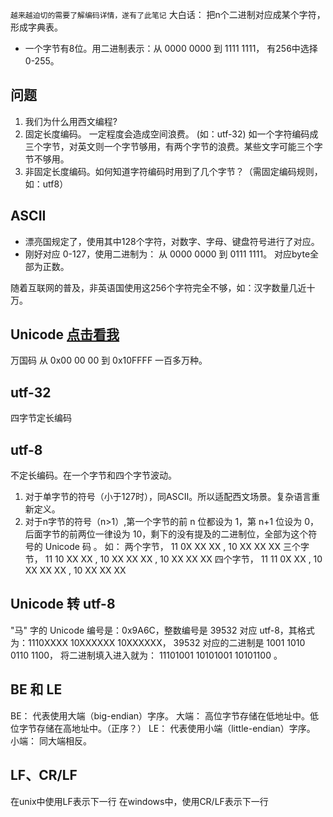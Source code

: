 
`越来越迫切的需要了解编码详情，遂有了此笔记`
大白话： 把n个二进制对应成某个字符，形成字典表。
* 一个字节有8位。用二进制表示：从 0000 0000 到 1111 1111， 有256中选择 0-255。
## 问题
1. 我们为什么用西文编程?
2. 固定长度编码。 一定程度会造成空间浪费。 (如：utf-32)
      如一个字符编码成三个字节，对英文则一个字节够用，有两个字节的浪费。某些文字可能三个字节不够用。
3. 非固定长度编码。如何知道字符编码时用到了几个字节？（需固定编码规则，如：utf8）

## ASCII
* 漂亮国规定了，使用其中128个字符，对数字、字母、键盘符号进行了对应。
* 刚好对应 0-127，使用二进制为： 从 0000 0000 到 0111 1111。 对应byte全部为正数。

随着互联网的普及，非英语国使用这256个字符完全不够，如：汉字数量几近十万。
## Unicode [点击看我](https://home.unicode.org/)
万国码  从 0x00 00 00 到 0x10FFFF 一百多万种。
## utf-32 
四字节定长编码
## utf-8
不定长编码。在一个字节和四个字节波动。
1. 对于单字节的符号（小于127时），同ASCII。所以适配西文场景。复杂语言重新定义。
2. 对于n字节的符号（n>1）,第一个字节的前 n 位都设为 1，第 n+1 位设为 0，后面字节的前两位一律设为 10，剩下的没有提及的二进制位，全部为这个符号的 Unicode 码 。 
如：  两个字节，    11 0X XX XX , 10 XX XX XX
     三个字节，    11 10 XX XX , 10 XX XX XX , 10 XX XX XX 
     四个字节，    11 11 0X XX , 10 XX XX XX , 10 XX XX XX

## Unicode 转 utf-8
"马" 字的 Unicode 编号是：0x9A6C，整数编号是 39532
对应 utf-8，其格式为：1110XXXX 10XXXXXX 10XXXXXX，
39532 对应的二进制是 1001 1010 0110 1100，
将二进制填入进入就为：
                    11101001 10101001 10101100 。



## BE 和 LE
BE： 代表使用大端（big-endian）字序。
大端： 高位字节存储在低地址中。低位字节存储在高地址中。（正序？）
LE： 代表使用小端（little-endian）字序。
小端： 同大端相反。

## LF、CR/LF
在unix中使用LF表示下一行
在windows中，使用CR/LF表示下一行



